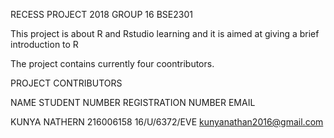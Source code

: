 RECESS PROJECT 2018 GROUP 16 BSE2301

This project is about R and Rstudio learning and it is aimed at giving a brief introduction to R

The project contains currently four coontributors.

PROJECT CONTRIBUTORS

NAME                      STUDENT NUMBER                          REGISTRATION NUMBER                       EMAIL

KUNYA NATHERN               216006158                               16/U/6372/EVE                           kunyanathan2016@gmail.com
